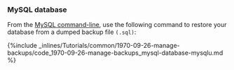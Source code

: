 <!--  usedin: [ _legacy_docker/Tutorials/1970-09-26-manage-backups.md, _maestro/Tutorials/1970-09-26-manage-backups.md, _node/tutorials/1970-09-26-manage-backups.md, _rails/Tutorials/1970-09-26-manage-backups.md] -->


### MySQL database

From the [MySQL command-line](http://dev.mysql.com/doc/refman/5.5/en/mysql.html), use the following command to restore your database from a dumped backup file `(.sql)`:



{%include _inlines/Tutorials/common/1970-09-26-manage-backups/code_1970-09-26-manage-backups_mysql-database-mysqlu.md %}




